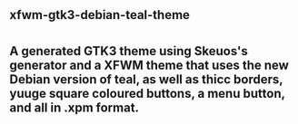 #
## xfwm-gtk3-debian-teal-theme
#
## A generated GTK3 theme using Skeuos's generator and a XFWM theme that uses the new Debian version of teal, as well as thicc borders, yuuge square coloured buttons, a menu button, and all in .xpm format.
#
## 
